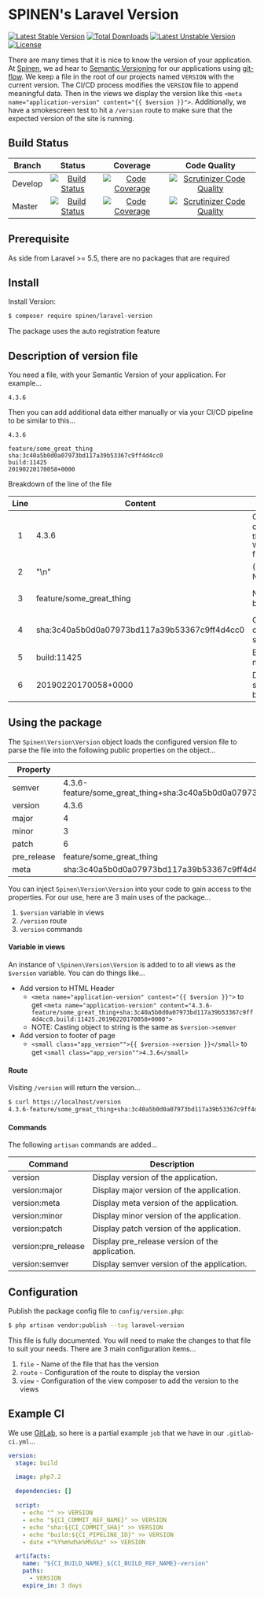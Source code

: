 # SPINEN's Laravel Version

[![Latest Stable Version](https://poser.pugx.org/spinen/laravel-version/v/stable)](https://packagist.org/packages/spinen/laravel-version)
[![Total Downloads](https://poser.pugx.org/spinen/laravel-version/downloads)](https://packagist.org/packages/spinen/laravel-version)
[![Latest Unstable Version](https://poser.pugx.org/spinen/laravel-version/v/unstable)](https://packagist.org/packages/spinen/laravel-version)
[![License](https://poser.pugx.org/spinen/laravel-version/license)](https://packagist.org/packages/spinen/laravel-version)

There are many times that it is nice to know the version of your application.  At [Spinen](https://spinen.com), we ad hear to [Semantic Versioning](https://semver.org) for our applications using [git-flow](https://github.com/nvie/gitflow).  We keep a file in the root of our projects named `VERSION` with the current version. The CI/CD process modifies the `VERSION` file to append meaningful data. Then in the views we display the version like this `<meta name="application-version" content="{{ $version }}">`. Additionally, we have a smokescreen test to hit a `/version` route to make sure that the expected version of the site is running.

## Build Status

| Branch | Status | Coverage | Code Quality |
| ------ | :----: | :------: | :----------: |
| Develop | [![Build Status](https://travis-ci.org/spinen/laravel-version.svg?branch=develop)](https://travis-ci.org/spinen/laravel-version) | [![Code Coverage](https://scrutinizer-ci.com/g/spinen/laravel-version/badges/coverage.png?b=develop)](https://scrutinizer-ci.com/g/spinen/laravel-version/?branch=develop) | [![Scrutinizer Code Quality](https://scrutinizer-ci.com/g/spinen/laravel-version/badges/quality-score.png?b=develop)](https://scrutinizer-ci.com/g/spinen/laravel-version/?branch=develop) |
| Master | [![Build Status](https://travis-ci.org/spinen/laravel-version.svg?branch=master)](https://travis-ci.org/spinen/laravel-version) | [![Code Coverage](https://scrutinizer-ci.com/g/spinen/laravel-version/badges/coverage.png?b=develop)](https://scrutinizer-ci.com/g/spinen/laravel-version/?branch=develop) | [![Scrutinizer Code Quality](https://scrutinizer-ci.com/g/spinen/laravel-version/badges/quality-score.png?b=master)](https://scrutinizer-ci.com/g/spinen/laravel-version/?branch=master) |

## Prerequisite

As side from Laravel >= 5.5, there are no packages that are required

## Install

Install Version:

```bash
$ composer require spinen/laravel-version
```

The package uses the auto registration feature

## Description of version file

You need a file, with your Semantic Version of your application. For example...

```text
4.3.6
```

Then you can add additional data either manually or via your CI/CD pipeline to be similar to this...

```text
4.3.6

feature/some_great_thing
sha:3c40a5b0d0a07973bd117a39b53367c9ff4d4cc0
build:11425
20190220170058+0000
```

Breakdown of the line of the file

| Line | Content | Source | Purpose |
| :----: | ------ | ------ | ------ |
| 1 | 4.3.6 | Original content in the `VERSION` file | Spilt on `.` to get `major`, `minor`, `patch` |
| 2 | "\n" | (Optional) New line | Readability |
| 3 | feature/some_great_thing | Name of branch | Becomes the `pre_release` |
| 4 | sha:3c40a5b0d0a07973bd117a39b53367c9ff4d4cc0 | Git commit sha | Part of `meta` |
| 5 | build:11425 | Build number | Part of `meta` |
| 6 | 20190220170058+0000 | Datetime stamp of build | Part of `meta` |

## Using the package

The `Spinen\Version\Version` object loads the configured version file to parse the file into the following public properties on the object...

| Property | Example |
| ------ | ------ |
| semver | 4.3.6-feature/some_great_thing+sha:3c40a5b0d0a07973bd117a39b53367c9ff4d4cc0.build:11425.20190220170058+0000 |
| version | 4.3.6 |
| major | 4 |
| minor | 3 |
| patch | 6 |
| pre_release | feature/some_great_thing |
| meta | sha:3c40a5b0d0a07973bd117a39b53367c9ff4d4cc0.build:11425.20190220170058+0000 |

You can inject `Spinen\Version\Version` into your code to gain access to the properties.  For our use, here are 3 main uses of the package...

1. `$version` variable in views
2. `/version` route
3. `version` commands

#### Variable in views

An instance of `\Spinen\Version\Version` is added to to all views as the `$version` variable. You can do things like...

* Add version to HTML Header
    * `<meta name="application-version" content="{{ $version }}">` to get `<meta name="application-version" content="4.3.6-feature/some_great_thing+sha:3c40a5b0d0a07973bd117a39b53367c9ff4d4cc0.build:11425.20190220170058+0000">`
    * NOTE: Casting object to string is the same as `$version->semver`
* Add version to footer of page
    * `<small class="app_version"">{{ $version->version }}</small>` to get `<small class="app_version"">4.3.6</small>`
   
#### Route

Visiting `/version` will return the version...

```bash
$ curl https://localhost/version
4.3.6-feature/some_great_thing+sha:3c40a5b0d0a07973bd117a39b53367c9ff4d4cc0.build:11425.20190220170058+0000
```

#### Commands

The following `artisan` commands are added...

| Command | Description |
| ------ | ------ |
|  version | Display version of the application. |
|  version:major | Display major version of the application. |
|  version:meta | Display meta version of the application. |
|  version:minor | Display minor version of the application. |
|  version:patch | Display patch version of the application. |
|  version:pre_release | Display pre_release version of the application. |
|  version:semver | Display semver version of the application. |

## Configuration

Publish the package config file to `config/version.php`:

```bash
$ php artisan vendor:publish --tag laravel-version
```

This file is fully documented.  You will need to make the changes to that file to suit your needs. There are 3 main configuration items...

1. `file` - Name of the file that has the version
2. `route` - Configuration of the route to display the version
3. `view` - Configuration of the view composer to add the version to the views

## Example CI

We use [GitLab](https://about.gitlab.com), so here is a partial example `job` that we have in our `.gitlab-ci.yml`...

```yaml
version:
  stage: build

  image: php7.2

  dependencies: []

  script:
    - echo "" >> VERSION
    - echo "${CI_COMMIT_REF_NAME}" >> VERSION
    - echo "sha:${CI_COMMIT_SHA}" >> VERSION
    - echo "build:${CI_PIPELINE_ID}" >> VERSION
    - date +"%Y%m%d%k%M%S%z" >> VERSION

  artifacts:
    name: "${CI_BUILD_NAME}_${CI_BUILD_REF_NAME}-version"
    paths:
      - VERSION
    expire_in: 3 days
```

